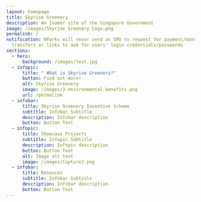 ```yaml
---
layout: homepage
title: Skyrise Greenery
description: An Isomer site of the Singapore Government
image: /images/Skyrise Greenery Logo.png
permalink: /
notification: NParks will never send an SMS to request for payment/money
  transfers or links to ask for users' login credentials/passwords
sections:
  - hero:
      background: /images/test.jpg
  - infopic:
      title: " What is Skyrise Greenery?"
      button: Find out more!
      alt: Skyrise Greenery
      image: /images/3 environmental benefits.png
      url: /permalink
  - infobar:
      title: Skyrise Greenery Incentive Scheme
      subtitle: Infobar Subtitle
      description: Infobar description
      button: Button Text
  - infopic:
      title: Showcase Projects
      subtitle: Infopic Subtitle
      description: Infopic description
      button: Button Text
      alt: Image alt text
      image: /images/Capture3.png
  - infobar:
      title: Resouces
      subtitle: Infobar Subtitle
      description: Infobar description
      button: Button Text
---
```

